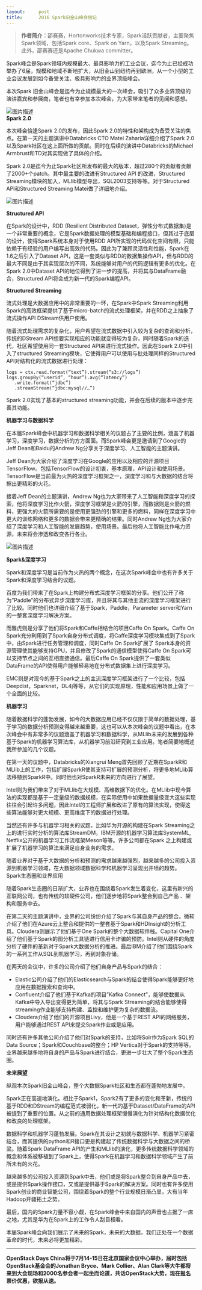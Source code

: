 ```yaml
---
layout:     post
title:      2016 Spark旧金山峰会侧记
---
```

<div id="article_content" class="article_content clearfix csdn-tracking-statistics" data-pid="blog" data-mod="popu_307" data-dsm="post">
								            <div id="content_views" class="markdown_views prism-atom-one-dark">
							<!-- flowchart 箭头图标 勿删 -->
							<svg xmlns="http://www.w3.org/2000/svg" style="display: none;"><path stroke-linecap="round" d="M5,0 0,2.5 5,5z" id="raphael-marker-block" style="-webkit-tap-highlight-color: rgba(0, 0, 0, 0);"></path></svg>
							<blockquote>
  <p><strong>作者简介：</strong>邵赛赛，Hortonworks技术专家，Spark活跃贡献者，主要聚焦Spark领域，包括Spark core、Spark on Yarn，以及Spark Streaming。此外，邵赛赛还是Apache Chukwa committer。</p>
</blockquote><p>Spark峰会是Spark领域内规模最大、最具影响力的工业会议，迄今为止已经成功举办了6届，规模和地域不断地扩大，从旧金山到纽约再到欧洲，从一个小型的工业会议发展到如今备受关注、极具影响力的业界顶级峰会。</p><p>本次Spark 旧金山峰会是迄今为止规模最大的一次峰会，吸引了众多业界顶级的演讲嘉宾和参展商，笔者也有幸参加本次峰会，为大家带来笔者的见闻和感想。</p><p><img src="http://img.blog.csdn.net/20160621092530790" alt="图片描述" title=""><br><strong>Spark 2.0</strong></p><p>本次峰会恰逢Spark 2.0的发布，因此Spark 2.0的特性和架构成为备受关注的焦点。在第一天的主题演讲中Databricks CTO Matei Zaharia详细介绍了Spark 2.0以及Spark社区在这上面所做的贡献。同时在后续的演讲中Databricks的Michael Armbrust和TD对其实现做了具体的介绍。</p><p>Spark 2.0是迄今为止Spark社区所发布的最大的版本，超过280个的贡献者贡献了2000+个patch。其中最主要的改进有Structured API 的改进，Structured Streaming模块的加入，MLlib模型导出，SQL2003支持等等。对于Structured API和Structured Streaming Matei做了详细地介绍。</p><p><img src="http://img.blog.csdn.net/20160621092617666" alt="图片描述" title=""></p><p><strong>Structured API</strong></p><p>在Spark的设计中，RDD (Resilient Distributed Dataset，弹性分布式数据集)是一个非常重要的概念，它是Spark数据处理的模型基础和编程接口，但其过于底层的设计，使得Spark系统本身对于使用RDD API所实现的代码优化空间有限，只能依赖于有经验的用户编写出高效的代码。因此为了兼顾灵活性和性能，Spark在1.6之后引入了Dataset API，这是一套类似与RDD的数据集操作API，但与RDD的最大不同是由于其实现层次的不同，系统能够对用户的代码逻辑有更多的优化。在Spark 2.0中Dataset API的地位得到了进一步的提高，并将其与DataFrame融合，Structured API将会成为新一代的Spark编程API。</p><p><strong>Structured Streaming</strong></p><p>流式处理是大数据应用中的非常重要的一环，在Spark中Spark Streaming利用Spark的高效框架提供了基于micro-batch的流式处理框架，并在RDD之上抽象了流式操作API DStream供用户使用。</p><p>随着流式处理需求的复杂化，用户希望在流式数据中引入较为复杂的查询和分析，传统的DStream API想要实现相应的功能就变得较为复杂，同时随着Spark的迭代，社区希望使用同一套Structured API来进行流式操作。因此在Spark 2.0中引入了structured Streaming模块，它使得用户可以使用与批处理同样的Structured API对结构化的流式数据进行处理：</p><pre class="prettyprint"><code class="hljs avrasm">logs = ctx<span class="hljs-preprocessor">.read</span><span class="hljs-preprocessor">.format</span>(“text”)<span class="hljs-preprocessor">.stream</span>(“s3://logs”)
logs<span class="hljs-preprocessor">.groupBy</span>(“userid”, “hour”)<span class="hljs-preprocessor">.avg</span>(“latency”)
   <span class="hljs-preprocessor">.write</span><span class="hljs-preprocessor">.format</span>(“jdbc”)
   <span class="hljs-preprocessor">.streamStream</span>(“jdbc:mysql//…”)</code></pre><p>Spark 2.0实现了基本的structured streaming功能，并会在后续的版本中逐步完善其功能。</p><p><strong>机器学习与数据科学</strong></p><p>在本届Spark峰会中机器学习和数据科学相关的议题占了主要的比例，涵盖了机器学习，深度学习，数据分析的方方面面。而Spark峰会更是邀请到了Google的Jeff Dean和Baidu的Andrew Ng分享关于深度学习、人工智能的主题演讲。</p><p>Jeff Dean为大家介绍了深度学习在Google的应用以及相应的开源项目TensorFlow。包括TensorFlow的设计初衷，基本原理，API设计和使用场景。TensorFlow是当前最为火热的深度学习框架之一，深度学习和与大数据的结合将擦出更精彩的火花。</p><p>接着Jeff Dean的主题演讲，Andrew Ng也为大家带来了人工智能和深度学习的探索，他将深度学习比作火箭，深度学习框架是火箭的引擎，而数据则是火箭的燃料，更强大的火箭所需要的是使用更强劲的引擎和更多的燃料，同样在深度学习中更大的训练网络和更多的数据会带来更精确的结果。同时Andrew Ng也为大家介绍了深度学习和人工智能的发展趋势，使用场景。最后他将人工智能比作电力资源，未来将会渗透和改变各行各业。</p><p><img src="http://img.blog.csdn.net/20160621092748871" alt="图片描述" title=""></p><p><strong>Spark&amp;深度学习</strong></p><p>Spark和深度学习是当前作为火热的两个概念，在这次Spark峰会中也有许多关于Spark和深度学习结合的议题。</p><p>百度为我们带来了在Spark上构建分布式深度学习框架的分享。他们公开了称为”Paddle”的分布式异步深度学习库，并且将其与其他主流的深度学习框架进行了比较。同时他们也详细介绍了基于Spark，Paddle，Parameter server和Yarn的一整套深度学习解决方案。</p><p>而雅虎则是分享了他们将Spark和Caffe相结合的项目Caffe On Spark。Caffe On Spark充分利用到了Spark自身分布式调度，将Caffe深度学习模块集成到了Spark中，由Spark进行任务管理和调度，同时Caffe On Spark扩展了 Spark本身的资源管理使其能够支持GPU，并且修改了Spark的通信模型使得Caffe On Spark可以支持节点之间的互相直接通信。最后Caffe On Spark提供了一套类似DataFrame的API使得用户能够轻易地在分布式数据集上进行深度学习。</p><p>EMC则是对现今的基于Spark之上的主流深度学习框架进行了一个比较，包括Deepdist，Sparknet，DL4j等等，从它们的实现原理，性能和应用场景上做了一个全面的比较。</p><p><strong>机器学习</strong></p><p>随着数据科学的蓬勃发展，如今的大数据应用已经不仅仅限于简单的数据处理，基于学习的数据分析预测变得越来越重要，这也可以从本次峰会的议题中看出，在本次峰会中有非常多的议题涵盖了机器学习和数据科学，从MLlib未来的发展到各种基于Spark的机器学习算法库，从机器学习前沿研究到工业应用。笔者简要地概述我所参加的几个议题。</p><p>在第一天的议题中，Databricks的Xiangrui Meng首先回顾了近期在SparkR和MLlib上的工作，包括扩展SparkR使其支持可扩展的预测分析，将更多地MLlib算法移植到SparkR中。同时他也对SparkR未来的方向进行了展望。</p><p>Intel则为我们带来了对于MLlib在大规模、高维数据下的优化。在MLlib中现今算法的实现都是基于一定量级的数据规模，在实际使用中如果数据量级变大这些实现往往会引起许多问题，因此Intel的工程师扩展和改进了原有的算法实现，使得这些算法能够对更大规模、更高维度下的数据进行处理。</p><p>当然还有许多与机器学习相关的议题，比如华为开源的构建在Spark Streaming之上的进行实时分析的算法库StreamDM，IBM开源的机器学习算法库SystemML, Netflix公开的机器学习工作流框架Meson等等。许多公司都在Spark 之上构建或扩展了机器学习的算法来满足自身业务的需求。</p><p>随着业界对于基于大数据的分析和预测的需求越来越强烈，越来越多的公司投入资源到机器学习领域，在大数据领域数据科学和机器学习呈现出井喷的趋势。 <br>
Spark生态圈和业界应用</p><p>随着Spark生态圈的日渐扩大，业界也在围绕着Spark发生着变化，这里有新兴的互联网公司，也有传统的软硬件公司，他们逐步地将Spark整合到自己产品 、架构和服务中去。</p><p>在第二天的主题演讲中，业界的公司纷纷介绍了Spark与其自身产品的整合。微软介绍了他们在Azure云上整合和提供的一整套基于Spark和HDInsight的分析工具。Cloudera则展示了他们基于One Spark的整个大数据软件栈。Capital One介绍了他们基于Spark的图分析工具链进行信用卡诈骗的预防。Intel则从硬件的角度分析了硬件的革新对于Spark大数据分析的推进。最后IBM介绍了他们围绕Spark的一系列工作从SQL到机器学习，再到对象存储。</p><p>在两天的会议中，许多的公司介绍了他们自身产品与Spark的结合：</p><ul><li>Elastic公司介绍了他们的Elasticsearch与Spark的结合使得Spark能够更好地应用在数据搜索和查询中。</li>
<li>Confluent介绍了他们基于Kafka的项目”Kafka Connect”，能够使数据从Kafka中导入导出变得更为简单，将其与Spark Streaming的结合能够使得streaming作业能够支持构建、监控和维护更为复杂的数据流。</li>
<li>Cloudera介绍了他们的开源项目Livy，他是一个基于REST API的网络服务，用户能够通过REST API来提交Spark作业或是应用。</li>
</ul><p>同时还有许多其他公司介绍了他们对Spark的支持，比如将Solr作为Spark SQL的Data Source；Spark和Couchbase的整合；HP Vertica对于Spark的支持等等。业界越来越多地将自身的产品与Spark进行结合，更进一步壮大了整个Spark生态圈。</p><p><strong>未来展望</strong></p><p>纵观本次Spark旧金山峰会，整个大数据Spark社区和生态都在蓬勃地发展中。</p><p>Spark正在高速地演化。相比于Spark1，Spark2有了更多的变化和革新，传统的基于RDD和DStream的编程范式被弱化，新一代的基于Dataset/DataFrame的API被提到了重要的位置。从之前的通用数据处理框架慢慢演化为针对结构化数据优化和改良的处理框架。</p><p>数据科学和机器学习蓬勃发展。Spark在其设计之初就与数据科学、机器学习紧密结合，而其提供的python和R接口更是构建起了传统数据科学与大数据之间的桥梁。随着Spark DataFrame API的产生和MLlib的演化，更多传统数据科学领域的概念和体系被移植到了Spark上，使得Spark在机器学习和数据科学领域产生了前所未有的火花。</p><p>越来越多的公司投入资源到Spark中去，他们或是将Spark整合到自身产品中去，或是提供Spark操作接口，又或是提供基于Spark的解决方案。同时也有许多使用Spark创业的商业智能公司，围绕着Spark的整个行业规模日渐凸显，大有当年Hadoop开疆拓土之势。</p><p>最后，国内的Spark力量不容小觑，在Spark峰会中来自国内的声音也占据了一席之地，尤其是华为在Spark上的工作令人刮目相看。</p><p>本届Spark峰会向我们展示了未来的Spark，未来的大数据，我们正处在一个数据革命的时代，未来必将更加精彩。</p><hr><p><strong>OpenStack Days China将于7月14-15日在北京国家会议中心举办，届时包括OpenStack基金会的Jonathan Bryce、Mark Collier、Alan Clark等大牛都将来到大会现场和2000名参会者一起坐而论道，共话OpenStack大势，现在<a href="http://openstackdaychina.csdn.net/m/zone/openstackdaychina/index" rel="nofollow">报名</a>票价优惠，欲报从速。</strong></p>            </div>
						<link href="https://csdnimg.cn/release/phoenix/mdeditor/markdown_views-9e5741c4b9.css" rel="stylesheet">
                </div>